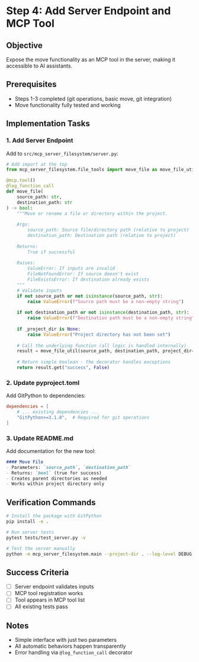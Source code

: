 # Step 4: Add Server Endpoint and MCP Tool

## Objective
Expose the move functionality as an MCP tool in the server, making it accessible to AI assistants.

## Prerequisites
- Steps 1-3 completed (git operations, basic move, git integration)
- Move functionality fully tested and working

## Implementation Tasks

### 1. Add Server Endpoint
Add to `src/mcp_server_filesystem/server.py`:

```python
# Add import at the top
from mcp_server_filesystem.file_tools import move_file as move_file_util

@mcp.tool()
@log_function_call  
def move_file(
    source_path: str,
    destination_path: str
) -> bool:
    """Move or rename a file or directory within the project.
    
    Args:
        source_path: Source file/directory path (relative to project)
        destination_path: Destination path (relative to project)
        
    Returns:
        True if successful
        
    Raises:
        ValueError: If inputs are invalid
        FileNotFoundError: If source doesn't exist
        FileExistsError: If destination already exists
    """
    # Validate inputs
    if not source_path or not isinstance(source_path, str):
        raise ValueError(f"Source path must be a non-empty string")
    
    if not destination_path or not isinstance(destination_path, str):
        raise ValueError(f"Destination path must be a non-empty string")
    
    if _project_dir is None:
        raise ValueError("Project directory has not been set")
    
    # Call the underlying function (all logic is handled internally)
    result = move_file_util(source_path, destination_path, project_dir=_project_dir)
    
    # Return simple boolean - the decorator handles exceptions
    return result.get("success", False)
```

### 2. Update pyproject.toml
Add GitPython to dependencies:

```toml
dependencies = [
    # ... existing dependencies ...
    "GitPython>=3.1.0",  # Required for git operations
]
```

### 3. Update README.md
Add documentation for the new tool:

```markdown
#### Move File
- Parameters: `source_path`, `destination_path` 
- Returns: `bool` (true for success)
- Creates parent directories as needed
- Works within project directory only
```

## Verification Commands

```bash
# Install the package with GitPython
pip install -e .

# Run server tests
pytest tests/test_server.py -v

# Test the server manually
python -m mcp_server_filesystem.main --project-dir . --log-level DEBUG
```

## Success Criteria
- [ ] Server endpoint validates inputs
- [ ] MCP tool registration works
- [ ] Tool appears in MCP tool list
- [ ] All existing tests pass

## Notes
- Simple interface with just two parameters
- All automatic behaviors happen transparently
- Error handling via `@log_function_call` decorator
